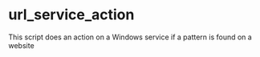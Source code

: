 url_service_action
==================

This script does an action on a Windows service if a pattern is found on a website
